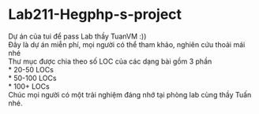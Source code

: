 # Lab211-Hegphp-s-project
Dự án của tui để pass Lab thầy TuanVM :))\
Đây là dự án miễn phí, mọi người có thể tham khảo, nghiên cứu thoải mái nhé\
Thư mục được chia theo số LOC của các dạng bài gồm 3 phần\
    * 20-50 LOCs\
    * 50-100 LOCs\
    * 100+ LOCs\
Chúc mọi người có một trải nghiệm đáng nhớ tại phòng lab cùng thầy Tuấn nhé. 
